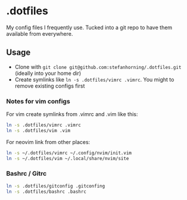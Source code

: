 # .dotfiles
My config files I frequently use. Tucked into a git repo to have them available from everywhere.

## Usage
* Clone with `git clone git@github.com:stefanhorning/.dotfiles.git` (ideally into your home dir)
* Create symlinks like `ln -s .dotfiles/vimrc .vimrc`. You might to remove existing configs first

### Notes for vim configs
For vim create symlinks from .vimrc and .vim like this:

```sh
ln -s .dotfiles/vimrc .vimrc
ln -s .dotfiles/vim .vim
```

For neovim link from other places:
```sh
ln -s ~/.dotfiles/vimrc ~/.config/nvim/init.vim
ln -s ~/.dotfiles/vim ~/.local/share/nvim/site
```

### Bashrc / Gitrc

```sh
ln -s .dotfiles/gitconfig .gitconfing
ln -s .dotfiles/bashrc .bashrc
```
